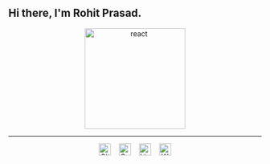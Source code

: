 <p align='justify'> 
  <h2>
    Hi there, I'm Rohit Prasad.
    &nbsp; &nbsp;
    <img src="https://maskedman-visitor-badge.glitch.me/badge?page_id=Maskedman99.Maskedman99" alt=""/>
  </h2>
</p>
 
<p align = "center">
  <img src="https://raw.githubusercontent.com/Maskedman99/Maskedman99/master/react.svg?sanitize=true" width="200" alt="react"/>
</p>

 ---

<p align='center'>
  <a href="https://gitlab.com/Maskedman99"><img height="24" alt="Gitlab" src="https://raw.githubusercontent.com/Maskedman99/Maskedman99/master/gitlab.svg"></a>
  &nbsp;&nbsp;
  <a href="https://codepen.io/Maskedman99/pens/"><img height="24" alt="CodePen" src="https://raw.githubusercontent.com/Maskedman99/Maskedman99/master/codepen.svg"></a>
  &nbsp;&nbsp;
  <a href="https://www.linkedin.com/in/rohit-prasad-819a8015a/"><img height="24" alt="LinkedIn" src="https://raw.githubusercontent.com/Maskedman99/Maskedman99/master/linkedIn.svg"></a>
  &nbsp;&nbsp;
  <a href="https://maskedman99.github.io/"><img height="24" alt="Website" src="https://raw.githubusercontent.com/Maskedman99/Maskedman99/master/externalLink.svg"></a>
</p>
